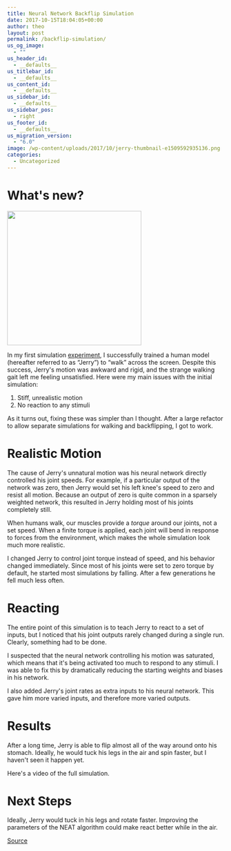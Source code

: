 ```yaml
---
title: Neural Network Backflip Simulation
date: 2017-10-15T18:04:05+00:00
author: theo
layout: post
permalink: /backflip-simulation/
us_og_image:
  - ""
us_header_id:
  - __defaults__
us_titlebar_id:
  - __defaults__
us_content_id:
  - __defaults__
us_sidebar_id:
  - __defaults__
us_sidebar_pos:
  - right
us_footer_id:
  - __defaults__
us_migration_version:
  - "6.0"
image: /wp-content/uploads/2017/10/jerry-thumbnail-e1509592935136.png
categories:
  - Uncategorized
---
```

# What's new?

<img class="alignnone size-full wp-image-335" src="https://i2.wp.com/theokanning.com/////wp-content/uploads/2017/10/backflip.gif?resize=311%2C311&#038;ssl=1" alt="" width="311" height="311" data-recalc-dims="1" /> 

In my first simulation [experiment](https://theokanning.com/////walking-simulation/), I successfully trained a human model (hereafter referred to as &#8220;Jerry&#8221;) to &#8220;walk&#8221; across the screen. Despite this success, Jerry's motion was awkward and rigid, and the strange walking gait left me feeling unsatisfied. Here were my main issues with the initial simulation:

  1. Stiff, unrealistic motion
  2. No reaction to any stimuli

As it turns out, fixing these was simpler than I thought. After a large refactor to allow separate simulations for walking and backflipping, I got to work.

# Realistic Motion

The cause of Jerry's unnatural motion was his neural network directly controlled his joint speeds. For example, if a particular output of the network was zero, then Jerry would set his left knee's speed to zero and resist all motion. Because an output of zero is quite common in a sparsely weighted network, this resulted in Jerry holding most of his joints completely still.

When humans walk, our muscles provide a _torque_ around our joints, not a set speed. When a finite torque is applied, each joint will bend in response to forces from the environment, which makes the whole simulation look much more realistic.

I changed Jerry to control joint torque instead of speed, and his behavior changed immediately. Since most of his joints were set to zero torque by default, he started most simulations by falling. After a few generations he fell much less often.

# Reacting

The entire point of this simulation is to teach Jerry to react to a set of inputs, but I noticed that his joint outputs rarely changed during a single run. Clearly, something had to be done.

I suspected that the neural network controlling his motion was saturated, which means that it's being activated too much to respond to any stimuli. I was able to fix this by dramatically reducing the starting weights and biases in his network.

I also added Jerry's joint rates as extra inputs to his neural network. This gave him more varied inputs, and therefore more varied outputs.

# Results

After a long time, Jerry is able to flip almost all of the way around onto his stomach. Ideally, he would tuck his legs in the air and spin faster, but I haven't seen it happen yet.

Here's a video of the full simulation.



# Next Steps

Ideally, Jerry would tuck in his legs and rotate faster. Improving the parameters of the NEAT algorithm could make react better while in the air.

[Source](https://github.com/TheoKanning/Jerry-Learns)